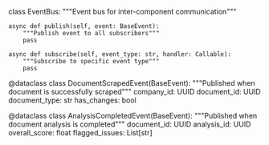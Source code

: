 class EventBus:
    """Event bus for inter-component communication"""
    
    async def publish(self, event: BaseEvent):
        """Publish event to all subscribers"""
        pass
    
    async def subscribe(self, event_type: str, handler: Callable):
        """Subscribe to specific event type"""
        pass

@dataclass
class DocumentScrapedEvent(BaseEvent):
    """Published when document is successfully scraped"""
    company_id: UUID
    document_id: UUID
    document_type: str
    has_changes: bool

@dataclass
class AnalysisCompletedEvent(BaseEvent):
    """Published when document analysis is completed"""
    document_id: UUID
    analysis_id: UUID
    overall_score: float
    flagged_issues: List[str]